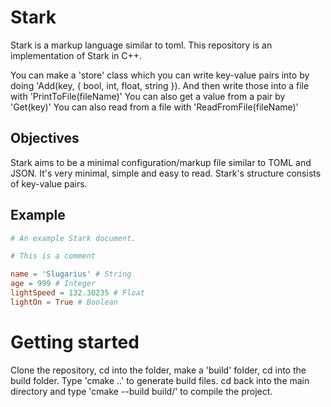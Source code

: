 # Stark

Stark is a markup language similar to toml.
This repository is an implementation of Stark in C++.

You can make a 'store' class which you can write key-value pairs into
by doing 'Add(key, { bool, int, float, string }).
And then write those into a file with 'PrintToFile(fileName)'
You can also get a value from a pair by 'Get<type>(key)'
You can also read from a file with 'ReadFromFile(fileName)'

## Objectives

Stark aims to be a minimal configuration/markup file similar to TOML and JSON.
It's very minimal, simple and easy to read. Stark's structure consists of
key-value pairs.

## Example

```toml
# An example Stark document.

# This is a comment

name = 'Slugarius' # String
age = 999 # Integer
lightSpeed = 132.30235 # Float
lightOn = True # Boolean
```

# Getting started

Clone the repository, cd into the folder, make a 'build' folder, cd into the build folder.
Type 'cmake ..' to generate build files. cd back into the main directory and type 'cmake --build build/'
to compile the project.

